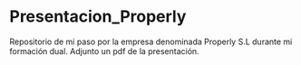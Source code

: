 # Presentacion_Properly
Repositorio de mi paso por la empresa denominada Properly S.L durante mi formación dual.
Adjunto un pdf de la presentación.
